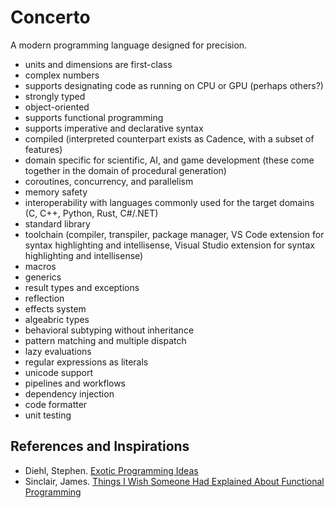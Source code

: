 # Concerto
A modern programming language designed for precision.

* units and dimensions are first-class
* complex numbers
* supports designating code as running on CPU or GPU (perhaps others?)
* strongly typed
* object-oriented
* supports functional programming
* supports imperative and declarative syntax
* compiled (interpreted counterpart exists as Cadence, with a subset of features)
* domain specific for scientific, AI, and game development (these come together in the domain of procedural generation)
* coroutines, concurrency, and parallelism
* memory safety
* interoperability with languages commonly used for the target domains (C, C++, Python, Rust, C#/.NET)
* standard library
* toolchain (compiler, transpiler, package manager, VS Code extension for syntax highlighting and intellisense, Visual Studio extension for syntax highlighting and intellisense)
* macros
* generics
* result types and exceptions
* reflection
* effects system
* algeabric types
* behavioral subtyping without inheritance
* pattern matching and multiple dispatch
* lazy evaluations
* regular expressions as literals
* unicode support
* pipelines and workflows
* dependency injection
* code formatter
* unit testing


## References and Inspirations
* Diehl, Stephen. [Exotic Programming Ideas](https://www.stephendiehl.com/posts/exotic01.html)
* Sinclair, James. [Things I Wish Someone Had Explained About Functional Programming](https://jrsinclair.com/articles/2019/what-i-wish-someone-had-explained-about-functional-programming/)
